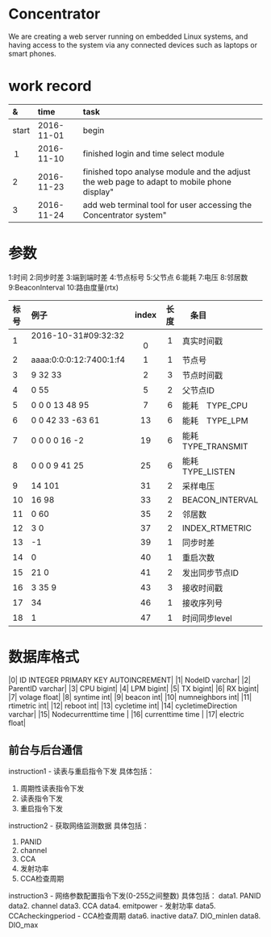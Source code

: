 # Concentrator
We are creating a web server running on embedded Linux systems, and having access to the system via any connected devices such as laptops or smart phones.


# work record   

|&|time|task|     
|:--|:--|:--|    
|start|2016-11-01|begin|    
|１|2016-11-10|finished login and time select module|    
| 2|2016-11-23|finished topo analyse module and the adjust the web page to adapt to mobile phone display"|
|3 |2016-11-24|add web terminal tool for user accessing the Concentrator system"|


# 参数
1:时间
2:同步时差
3:端到端时差
4:节点标号
5:父节点
6:能耗
7:电压
8:邻居数
9:BeaconInterval
10:路由度量(rtx)



|标号|例子|index|长度|　条目|
|:--|:--|:--:|:--:|:--|
|1|2016-10-31#09:32:32 　　　|　　　0|1   |真实时间戳  |
|2|aaaa:0:0:0:12:7400:1:f4|   1|1   |节点号  |
|3| 9 32 33               |   2|3   |节点时间戳  |
|4| 0 55 					|   5|2   |父节点ID  |
|5| 0 0 0 13 48 95		|   7|6   |能耗　TYPE_CPU  |
|6| 0 0 42 33 -63 61 		|  13|6   |能耗　TYPE_LPM  |
|7| 0 0 0 0 16 -2 		|  19|6   |能耗　TYPE_TRANSMIT |
|8| 0 0 0 9 41 25 		|  25|6   |能耗　TYPE_LISTEN  |
|9| 14 101 				|  31|2   |采样电压  |
|10| 16 98					|  33|2   |BEACON_INTERVAL  |
|11| 0 60 					|  35|2   |邻居数  |
|12|  3 0 					|  37|2   |INDEX_RTMETRIC  |
|13|  -1 					|  39|1   |同步时差  |
|14|  0 					|  40|1   |重启次数  |
|15|  21 0					|  41|2   |发出同步节点ID  |
|16|  3 35 9   			|  43|3   |接收时间戳  |
|17|  34 					|  46|1   |接收序列号  |
|18| 1 					|  47|1   |时间同步level  |

# 数据库格式
|0| ID INTEGER PRIMARY KEY AUTOINCREMENT|
|1| NodeID varchar|
|2| ParentID varchar|
|3| CPU bigint|
|4| LPM bigint|
|5| TX bigint|
|6| RX bigint|
|7| volage float|
|8| syntime int|
|9| beacon int|
|10| numneighbors int|
|11| rtimetric int|
|12| reboot int|
|13| cycletime int|
|14| cycletimeDirection varchar|
|15| Nodecurrenttime time |
|16| currenttime time |
|17| electric float|


## 前台与后台通信
instruction1 - 读表与重启指令下发 
具体包括：
1. 周期性读表指令下发
2. 读表指令下发
3. 重启指令下发

instruction2 - 获取网络监测数据
具体包括：
1. PANID
2. channel
3. CCA
4. 发射功率
5. CCA检查周期

instruction3 - 网络参数配置指令下发(0-255之间整数)
具体包括：
data1. PANID
data2. channel
data3. CCA
data4. emitpower - 发射功率
data5. CCAcheckingperiod - CCA检查周期
data6. inactive
data7. DIO_minlen
data8. DIO_max

